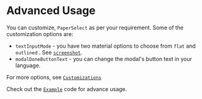 # Advanced Usage

You can customize, `PaperSelect` as per your requirement. Some of the customization options are:

* `textInputMode` - you have two material options to choose from `flat` and `outlined` . See [`screenshot`](../#examples).
* `modalDoneButtonText` - you can change the modal's button text in your language.

For more options, see [`Customizations`](customizations.md)

Check out the [`Example`](../example.md#code) code for advance usage.
